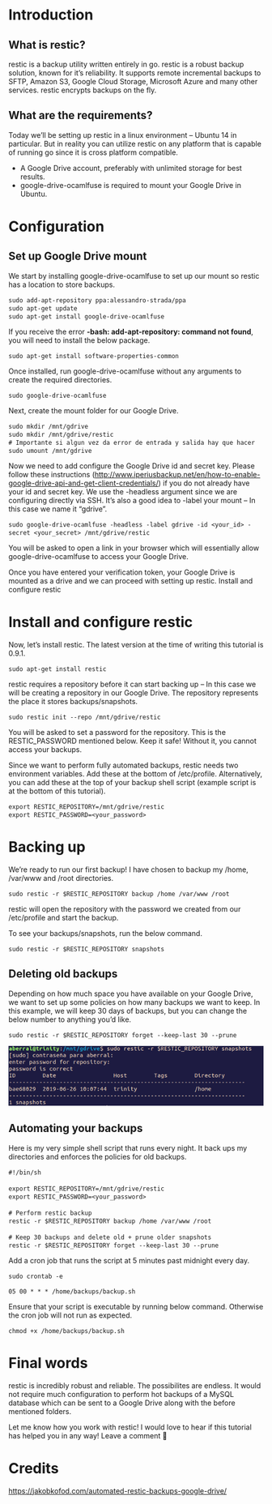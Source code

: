 # Introduction
## What is restic?

restic is a backup utility written entirely in go. restic is a robust backup solution, known for it’s reliability. It supports remote incremental backups to SFTP, Amazon S3, Google Cloud Storage, Microsoft Azure and many other services. restic encrypts backups on the fly.

## What are the requirements?

Today we’ll be setting up restic in a linux environment – Ubuntu 14 in particular. But in reality you can utilize restic on any platform that is capable of running go since it is cross platform compatible.
 * A Google Drive account, preferably with unlimited storage for best results.
 * google-drive-ocamlfuse is required to mount your Google Drive in Ubuntu.

# Configuration
## Set up Google Drive mount

We start by installing google-drive-ocamlfuse to set up our mount so restic has a location to store backups.

```{bash}
sudo add-apt-repository ppa:alessandro-strada/ppa
sudo apt-get update
sudo apt-get install google-drive-ocamlfuse
```

If you receive the error **-bash: add-apt-repository: command not found**, you will need to install the below package.

```{bash}
sudo apt-get install software-properties-common
```

Once installed, run google-drive-ocamlfuse without any arguments to create the required directories.
```{bash}
sudo google-drive-ocamlfuse
```

Next, create the mount folder for our Google Drive.
```{bash}
sudo mkdir /mnt/gdrive
sudo mkdir /mnt/gdrive/restic
# Importante si algun vez da error de entrada y salida hay que hacer
sudo umount /mnt/gdrive
```

Now we need to add configure the Google Drive id and secret key. Please follow these instructions (http://www.iperiusbackup.net/en/how-to-enable-google-drive-api-and-get-client-credentials/) if you do not already have your id and secret key.
We use the -headless argument since we are configuring directly via SSH. It’s also a good idea to -label your mount – In this case we name it “gdrive”.

```{bash}
sudo google-drive-ocamlfuse -headless -label gdrive -id <your_id> -secret <your_secret> /mnt/gdrive/restic
```

You will be asked to open a link in your browser which will essentially allow google-drive-ocamlfuse to access your Google Drive.

Once you have entered your verification token, your Google Drive is mounted as a drive and we can proceed with setting up restic.
Install and configure restic

# Install and configure restic

Now, let’s install restic. The latest version at the time of writing this tutorial is 0.9.1.

```{bash}
sudo apt-get install restic
```

restic requires a repository before it can start backing up – In this case we will be creating a repository in our Google Drive. The repository represents the place it stores backups/snapshots.

```{bash}
sudo restic init --repo /mnt/gdrive/restic
```

You will be asked to set a password for the repository. This is the RESTIC_PASSWORD mentioned below. Keep it safe! Without it, you cannot access your backups.

Since we want to perform fully automated backups, restic needs two environment variables. Add these at the bottom of /etc/profile.
Alternatively, you can add these at the top of your backup shell script (example script is at the bottom of this tutorial).

```{bash}
export RESTIC_REPOSITORY=/mnt/gdrive/restic
export RESTIC_PASSWORD=<your_password>
```

# Backing up

We’re ready to run our first backup! I have chosen to backup my /home, /var/www and /root directories.
```{bash}
sudo restic -r $RESTIC_REPOSITORY backup /home /var/www /root
```

restic will open the repository with the password we created from our /etc/profile and start the backup.

To see your backups/snapshots, run the below command.
```{bash}
sudo restic -r $RESTIC_REPOSITORY snapshots
```


## Deleting old backups

Depending on how much space you have available on your Google Drive, we want to set up some policies on how many backups we want to keep.
In this example, we will keep 30 days of backups, but you can change the below number to anything you’d like.

```{bash}
sudo restic -r $RESTIC_REPOSITORY forget --keep-last 30 --prune
```
![alt text](https://raw.githubusercontent.com/aberral/gdrivebu/master/backup.png)

## Automating your backups

Here is my very simple shell script that runs every night. It back ups my directories and enforces the policies for old backups.

```{bash}
#!/bin/sh

export RESTIC_REPOSITORY=/mnt/gdrive/restic
export RESTIC_PASSWORD=<your_password>

# Perform restic backup 
restic -r $RESTIC_REPOSITORY backup /home /var/www /root

# Keep 30 backups and delete old + prune older snapshots
restic -r $RESTIC_REPOSITORY forget --keep-last 30 --prune
```

Add a cron job that runs the script at 5 minutes past midnight every day.
```{bash}
sudo crontab -e
```
```{bash}
05 00 * * * /home/backups/backup.sh
```

Ensure that your script is executable by running below command. Otherwise the cron job will not run as expected.
```{bash}
chmod +x /home/backups/backup.sh
```

# Final words

restic is incredibly robust and reliable. The possibilites are endless. It would not require much configuration to perform hot backups of a MySQL database which can be sent to a Google Drive along with the before mentioned folders.

Let me know how you work with restic! I would love to hear if this tutorial has helped you in any way!
Leave a comment 🙂

# Credits

https://jakobkofod.com/automated-restic-backups-google-drive/
